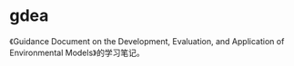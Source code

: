 # gdea
《Guidance Document on the Development, Evaluation, and Application of Environmental Models》的学习笔记。
